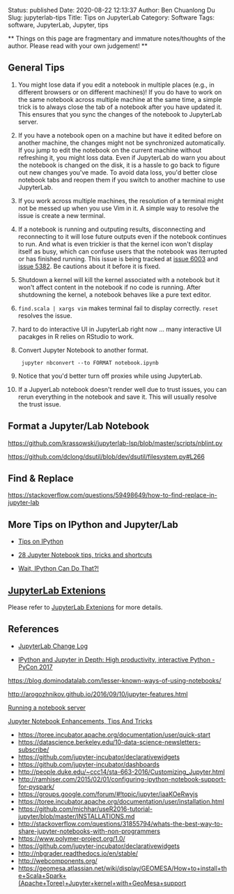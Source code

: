 Status: published
Date: 2020-08-22 12:13:37
Author: Ben Chuanlong Du
Slug: jupyterlab-tips
Title: Tips on JupyterLab
Category: Software
Tags: software, JupyterLab, Jupyter, tips

**
Things on this page are
fragmentary and immature notes/thoughts of the author.
Please read with your own judgement!
**


## General Tips

1. You might lose data if you edit a notebook in multiple places 
    (e.g., in different browsers or on different machines)!
    If you do have to work on the same notebook across multiple machine at the same time,
    a simple trick is to always close the tab of a notebook after you have updated it.
    This ensures that you sync the changes of the notebook to JupyterLab server.

2. If you have a notebook open on a machine 
    but have it edited before on another machine, 
    the changes might not be synchronized automatically.
    If you jump to edit the notebook on the current machine without refreshing it, 
    you might loss data.
    Even if JupyterLab do warn you about the notebook is changed on the disk,
    it is a hassle to go back to figure out new changes you've made.
    To avoid data loss,
    you'd better close notebook tabs and reopen them
    if you switch to another machine to use JupyterLab. 

3. If you work across multiple machines, 
    the resolution of a terminal might not be messed up when you use Vim in it.
    A simple way to resolve the issue is create a new terminal.

4. If a notebook is running and outputing results, 
    disconnecting and reconnecting to it will lose future outputs
    even if the notebook continues to run.
    And what is even trickier is that the kernel icon won't display itself as busy,
    which can confuse users that the notebook was iterrupted or has finished running.
    This issue is being tracked at 
    [issue 6003](https://github.com/jupyterlab/jupyterlab/issues/6003)
    and
    [issue 5382](https://github.com/jupyterlab/jupyterlab/issues/5382).
    Be cautions about it before it is fixed.

2. Shutdown a kernel will kill the kernel associated with a notebook
    but it won't affect content in the notebook if no code is running. 
    After shutdowning the kernel, 
    a notebook behaves like a pure text editor.

1. `find.scala | xargs vim` makes terminal fail to display correctly.
    `reset` resolves the issue.

2. hard to do interactive UI in JupyterLab right now ...
    many interactive UI pacakges in R relies on RStudio to work.

3. Convert Jupyter Notebook to another format.

        jupyter nbconvert --to FORMAT notebook.ipynb

4. Notice that you'd better turn off proxies while using JupyterLab. 

5. If a JupyerLab notebook doesn't render well due to trust issues, 
    you can rerun everything in the notebook and save it. 
    This will usually resolve the trust issue.

## Format a Jupyter/Lab Notebook 

https://github.com/krassowski/jupyterlab-lsp/blob/master/scripts/nblint.py

https://github.com/dclong/dsutil/blob/dev/dsutil/filesystem.py#L266

## Find & Replace 

https://stackoverflow.com/questions/59498649/how-to-find-replace-in-jupyter-lab

## More Tips on IPython and Jupyter/Lab

- [Tips on IPython](http://www.legendu.net/misc/blog/ipython-tips/)

- [28 Jupyter Notebook tips, tricks and shortcuts](https://www.dataquest.io/blog/jupyter-notebook-tips-tricks-shortcuts/)

- [Wait, IPython Can Do That?!](https://ep2019.europython.eu/media/conference/slides/cBeHNyZ-wait-ipython-can-do-that.pdf)

## [JupyterLab Extenions](http://www.legendu.net/misc/blog/useful-tools-extensions-for-jupyterlab/)
Please refer to
[JupyterLab Extenions](http://www.legendu.net/misc/blog/useful-tools-extensions-for-jupyterlab/)
for more details.

## References

- [JupyterLab Change Log](https://jupyterlab.readthedocs.io/en/stable/getting_started/changelog.html)

- [IPython and Jupyter in Depth: High productivity, interactive Python - PyCon 2017](https://www.youtube.com/watch?v=VQBZ2MqWBZI)

https://blog.dominodatalab.com/lesser-known-ways-of-using-notebooks/

http://arogozhnikov.github.io/2016/09/10/jupyter-features.html

[Running a notebook server](http://jupyter-notebook.readthedocs.io/en/latest/public_server.html)

[Jupyter Notebook Enhancements, Tips And Tricks](https://forums.fast.ai/t/jupyter-notebook-enhancements-tips-and-tricks/17064)


- https://toree.incubator.apache.org/documentation/user/quick-start
- https://datascience.berkeley.edu/10-data-science-newsletters-subscribe/ 
- https://github.com/jupyter-incubator/declarativewidgets
- https://github.com/jupyter-incubator/dashboards
- http://people.duke.edu/~ccc14/sta-663-2016/Customizing_Jupyter.html
- http://ramhiser.com/2015/02/01/configuring-ipython-notebook-support-for-pyspark/
- https://groups.google.com/forum/#!topic/jupyter/iaaKOeRwyjs
- https://toree.incubator.apache.org/documentation/user/installation.html
- https://github.com/michhar/useR2016-tutorial-jupyter/blob/master/INSTALLATIONS.md
- http://stackoverflow.com/questions/31855794/whats-the-best-way-to-share-jupyter-notebooks-with-non-programmers
- https://www.polymer-project.org/1.0/
- https://github.com/jupyter-incubator/declarativewidgets
- http://nbgrader.readthedocs.io/en/stable/
- http://webcomponents.org/
- https://geomesa.atlassian.net/wiki/display/GEOMESA/How+to+install+the+Scala+Spark+(Apache+Toree)+Jupyter+kernel+with+GeoMesa+support
